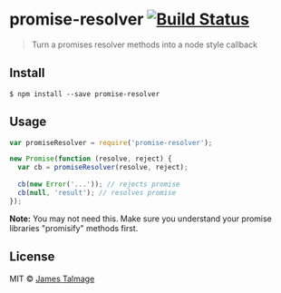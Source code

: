 # promise-resolver [![Build Status](https://travis-ci.org/jamestalmage/promise-resolver.svg?branch=master)](https://travis-ci.org/jamestalmage/promise-resolver)

> Turn a promises resolver methods into a node style callback

## Install

```
$ npm install --save promise-resolver
```

## Usage

```js
var promiseResolver = require('promise-resolver');

new Promise(function (resolve, reject) {
  var cb = promiseResolver(resolve, reject);
  
  cb(new Error('...')); // rejects promise
  cb(null, 'result'); // resolves promise
});
```

**Note:** You may not need this. Make sure you understand your promise libraries "promisify" methods first. 

## License

MIT © [James Talmage](http://github.com/jamestalmage)

